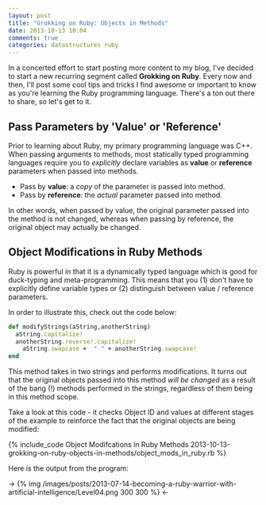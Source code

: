 ```yaml
---
layout: post
title: "Grokking on Ruby: Objects in Methods"
date: 2013-10-13 10:04
comments: true
categories: datastructures ruby
---
```


In a concerted effort to start posting more content to my blog, I've decided to start a new recurring segment called **Grokking on Ruby**. Every now and then, I'll post some cool tips and tricks I find awesome or important to know as you're learning the Ruby programming language. There's a ton out there to share, so let's get to it.  

## Pass Parameters by 'Value' or 'Reference'

Prior to learning about Ruby, my primary programming language was C++. When passing arguments to methods, most statically typed programming languages require you to _explicitly_ declare variables as **value** or **reference** parameters when passed into methods.

- Pass by **value**: a _copy_ of the parameter is passed into method.
- Pass by **reference**: the _actual_ parameter passed into method.

In other words, when passed by value, the original parameter passed into the method is not changed, whereas when passing by reference, the original object may actually be changed.

## Object Modifications in Ruby Methods

Ruby is powerful in that it is a dynamically typed language which is good for duck-typing and meta-programming. This means that you (1) don't have to explicitly define variable types or (2) distinguish between value / reference parameters.

In order to illustrate this, check out the code below:  


```ruby
def modifyStrings(aString,anotherString)
  aString.capitalize!
  anotherString.reverse!.capitalize!
 	aString.swapcase +  " " + anotherString.swapcase!
end
```  

This method takes in two strings and performs modifications. It turns out that the original objects passed into this method *will be changed* as a result of the bang (!) methods performed in the strings, regardless of them being in this method scope.

Take a look at this code - it checks Object ID and values at different stages of the example to reinforce the fact that the original objects are being modified:  

{% include_code Object Modifcations in Ruby Methods 2013-10-13-grokking-on-ruby-objects-in-methods/object_mods_in_ruby.rb %}

Here is the output from the program:

-> {% img /images/posts/2013-07-14-becoming-a-ruby-warrior-with-artificial-intelligence/Level04.png 300 300 %} <-


